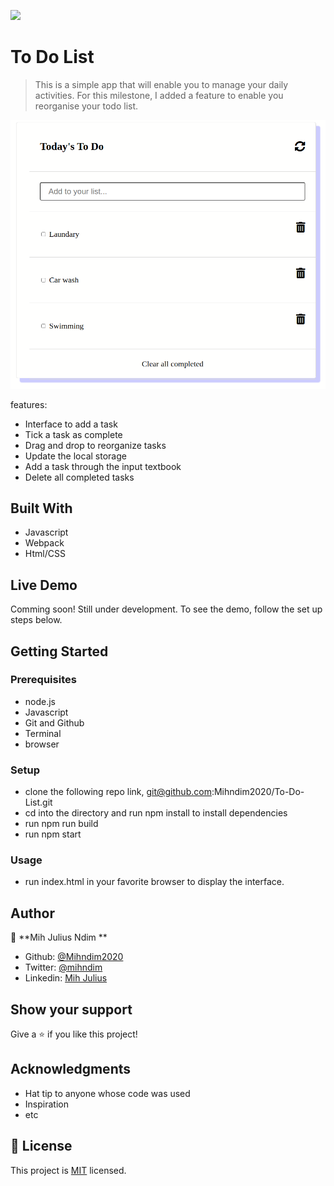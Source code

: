 ![](https://img.shields.io/badge/Microverse-blueviolet)

# To Do List

> This is a simple app that will enable you to manage your daily activities. For this milestone, I added a feature to enable you reorganise your todo list. 

![screenshot](images/todoList.png)

features:
- Interface to add a task 
- Tick a task as complete
- Drag and drop to reorganize tasks
- Update the local storage
- Add a task through the input textbook
- Delete all completed tasks

## Built With

- Javascript
- Webpack
- Html/CSS

## Live Demo

Comming soon! Still under development. To see the demo, follow the set up steps below. 


## Getting Started


### Prerequisites

- node.js
- Javascript
- Git and Github
- Terminal
- browser

### Setup

- clone the following repo link, git@github.com:Mihndim2020/To-Do-List.git
- cd into the directory and run npm install to install dependencies
- run npm run build
- run npm start

### Usage

- run index.html in your favorite browser to display the interface.

## Author

👤 **Mih Julius Ndim **

- Github: [@Mihndim2020](https://github.com/Mihndim2020)
- Twitter: [@mihndim](https://github.com/mih-julius) 
- Linkedin: [Mih Julius](https://www.linkedin.com/mih-julius)

## Show your support

Give a ⭐️ if you like this project!

## Acknowledgments

- Hat tip to anyone whose code was used
- Inspiration
- etc

## 📝 License

This project is [MIT](https://github.com/Mihndim2020/To-Do-List/blob/develop/LICENSE) licensed.